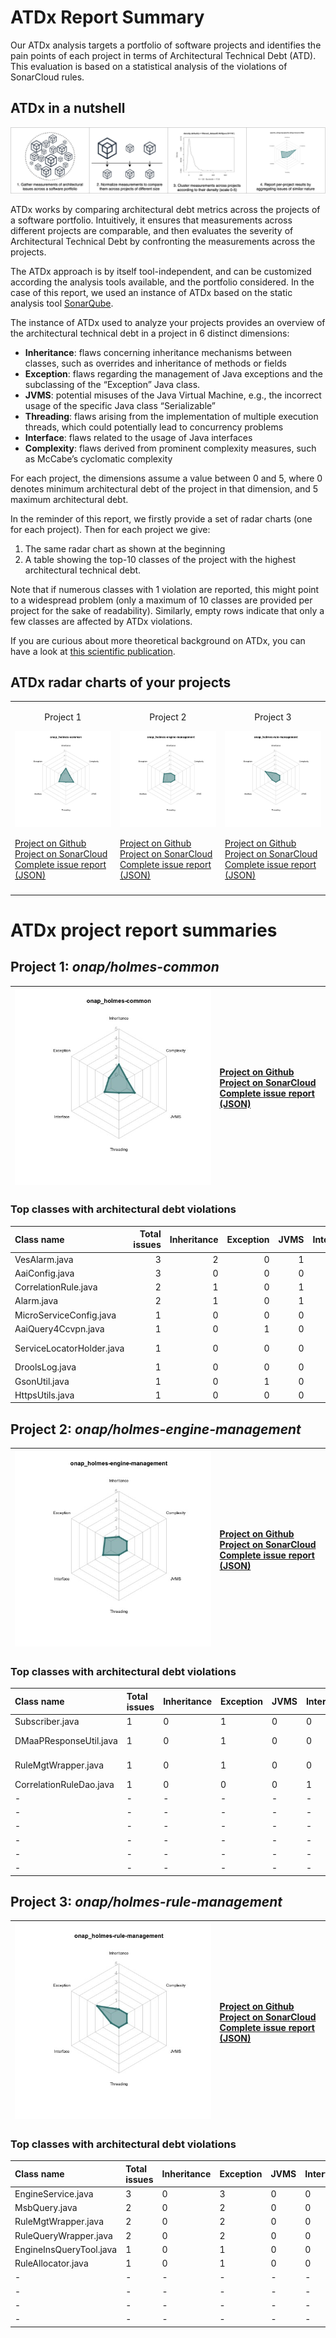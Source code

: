 # ATDx Report Summary
Our ATDx analysis targets a portfolio of software projects and identifies the pain points of each project in terms of Architectural Technical Debt (ATD). This evaluation is based on a statistical analysis of the violations of SonarCloud rules.

## ATDx in a nutshell
![ATDx in a nutshell](https://raw.githubusercontent.com/S2-group/ATDx_reports/master/plots/atdx_in_a_nutshell.jpg)

ATDx works by comparing architectural debt metrics across the projects of a software portfolio. Intuitively, it ensures that measurements across different projects are comparable, and then evaluates the severity of Architectural Technical Debt by confronting the measurements across the projects.

The ATDx approach is by itself tool-independent, and can be customized according the analysis tools available, and the portfolio considered.
In the case of this report, we used an instance of ATDx based on the static analysis tool [SonarQube](https://www.sonarqube.org/).

The instance of ATDx used to analyze your projects provides an overview of the architectural technical debt in a project in 6 distinct dimensions:
* **Inheritance**: flaws concerning inheritance mechanisms between classes, such as overrides and inheritance of methods or fields
* **Exception**: flaws regarding the management of Java exceptions and the subclassing of the “Exception” Java class.
* **JVMS**: potential misuses of the Java Virtual Machine, e.g., the incorrect usage of the specific Java class “Serializable”
* **Threading**: flaws arising from the implementation of multiple execution threads, which could potentially lead to concurrency problems
* **Interface**: flaws related to the usage of Java interfaces
* **Complexity**: flaws derived from prominent complexity measures, such as McCabe’s cyclomatic complexity

For each project, the dimensions assume a value between 0 and 5, where 0 denotes minimum architectural debt of the project in that dimension, and 5 maximum architectural debt.

In the reminder of this report, we firstly provide a set of radar charts (one for each project). Then for each project we give:
1. The same radar chart as shown at the beginning
2. A table showing the top-10 classes of the project with the highest architectural technical debt.

Note that if numerous classes with 1 violation are reported, this might point to a widespread problem (only a maximum of 10 classes are provided per project for the sake of readability). Similarly, empty rows indicate that only a few classes are affected by ATDx violations.

If you are curious about more theoretical background on ATDx, you can have a look at [this scientific publication](https://robertoverdecchia.github.io/papers/ENASE_2020.pdf).

## ATDx radar charts of your projects
||||
|-|-|-|
|<p align="center">Project 1</p><img src="https://github.com/S2-group/ATDx_reports/blob/master/plots/onap_holmes-common.jpg"/> <p style="text-align:left">[Project on Github](https://github.com/onap/holmes-common) <br> [Project on SonarCloud ](https://sonarcloud.io/dashboard?id=onap_holmes-common) <br> [Complete issue report (JSON)](https://github.com/S2-group/ATDx_reports/blob/master/jsons/onap_holmes-common.json)</p>|<p align="center">Project 2</p><img src="https://github.com/S2-group/ATDx_reports/blob/master/plots/onap_holmes-engine-management.jpg"/> <p style="text-align:left">[Project on Github](https://github.com/onap/holmes-engine-management) <br> [Project on SonarCloud ](https://sonarcloud.io/dashboard?id=onap_holmes-engine-management) <br> [Complete issue report (JSON)](https://github.com/S2-group/ATDx_reports/blob/master/jsons/onap_holmes-engine-management.json)</p>|<p align="center">Project 3</p><img src="https://github.com/S2-group/ATDx_reports/blob/master/plots/onap_holmes-rule-management.jpg"/> <p style="text-align:left">[Project on Github](https://github.com/onap/holmes-rule-management) <br> [Project on SonarCloud ](https://sonarcloud.io/dashboard?id=onap_holmes-rule-management) <br> [Complete issue report (JSON)](https://github.com/S2-group/ATDx_reports/blob/master/jsons/onap_holmes-rule-management.json)</p>
 | |

# ATDx project report summaries
## Project 1: _onap/holmes-common_
|<img src="https://github.com/S2-group/ATDx_reports/blob/master/plots/onap_holmes-common.jpg"/>|<p style="text-align:left">[Project on Github](https://github.com/onap/holmes-common) <br> [Project on SonarCloud ](https://sonarcloud.io/dashboard?id=onap_holmes-common) <br> [Complete issue report (JSON)](https://github.com/S2-group/ATDx_reports/blob/master/jsons/onap_holmes-common.json)</p>
|-|-|
### Top classes with architectural debt violations
| Class name                |   Total issues |   Inheritance |   Exception |   JVMS |   Interface |   Threading |   Complexity | Fully qualified class name                                                                         |
|:--------------------------|---------------:|--------------:|------------:|-------:|------------:|------------:|-------------:|:---------------------------------------------------------------------------------------------------|
| VesAlarm.java             |              3 |             2 |           0 |      1 |           0 |           0 |            0 | holmes-actions/src/main/java/org/onap/holmes/common/api/stat/VesAlarm.java                         |
| AaiConfig.java            |              3 |             0 |           0 |      0 |           3 |           0 |            0 | holmes-actions/src/main/java/org/onap/holmes/common/aai/config/AaiConfig.java                      |
| CorrelationRule.java      |              2 |             1 |           0 |      1 |           0 |           0 |            0 | holmes-actions/src/main/java/org/onap/holmes/common/api/entity/CorrelationRule.java                |
| Alarm.java                |              2 |             1 |           0 |      1 |           0 |           0 |            0 | holmes-actions/src/main/java/org/onap/holmes/common/api/stat/Alarm.java                            |
| MicroServiceConfig.java   |              1 |             0 |           0 |      0 |           1 |           0 |            0 | holmes-actions/src/main/java/org/onap/holmes/common/config/MicroServiceConfig.java                 |
| AaiQuery4Ccvpn.java       |              1 |             0 |           1 |      0 |           0 |           0 |            0 | holmes-actions/src/main/java/org/onap/holmes/common/aai/AaiQuery4Ccvpn.java                        |
| ServiceLocatorHolder.java |              1 |             0 |           0 |      0 |           1 |           0 |            0 | holmes-actions/src/main/java/org/onap/holmes/common/dropwizard/ioc/utils/ServiceLocatorHolder.java |
| DroolsLog.java            |              1 |             0 |           0 |      0 |           1 |           0 |            0 | holmes-actions/src/main/java/org/onap/holmes/common/utils/DroolsLog.java                           |
| GsonUtil.java             |              1 |             0 |           1 |      0 |           0 |           0 |            0 | holmes-actions/src/main/java/org/onap/holmes/common/utils/GsonUtil.java                            |
| HttpsUtils.java           |              1 |             0 |           0 |      0 |           1 |           0 |            0 | holmes-actions/src/main/java/org/onap/holmes/common/utils/HttpsUtils.java                          |

## Project 2: _onap/holmes-engine-management_
|<img src="https://github.com/S2-group/ATDx_reports/blob/master/plots/onap_holmes-engine-management.jpg"/>|<p style="text-align:left">[Project on Github](https://github.com/onap/holmes-engine-management) <br> [Project on SonarCloud ](https://sonarcloud.io/dashboard?id=onap_holmes-engine-management) <br> [Complete issue report (JSON)](https://github.com/S2-group/ATDx_reports/blob/master/jsons/onap_holmes-engine-management.json)</p>
|-|-|
### Top classes with architectural debt violations
| Class name              | Total issues   | Inheritance   | Exception   | JVMS   | Interface   | Threading   | Complexity   | Fully qualified class name                                                     |
|:------------------------|:---------------|:--------------|:------------|:-------|:------------|:------------|:-------------|:-------------------------------------------------------------------------------|
| Subscriber.java         | 1              | 0             | 1           | 0      | 0           | 0           | 0            | engine-d/src/main/java/org/onap/holmes/dsa/dmaappolling/Subscriber.java        |
| DMaaPResponseUtil.java  | 1              | 0             | 1           | 0      | 0           | 0           | 0            | engine-d/src/main/java/org/onap/holmes/dsa/dmaappolling/DMaaPResponseUtil.java |
| RuleMgtWrapper.java     | 1              | 0             | 1           | 0      | 0           | 0           | 0            | engine-d/src/main/java/org/onap/holmes/engine/wrapper/RuleMgtWrapper.java      |
| CorrelationRuleDao.java | 1              | 0             | 0           | 0      | 1           | 0           | 0            | engine-d/src/main/java/org/onap/holmes/engine/db/CorrelationRuleDao.java       |
| -                       | -              | -             | -           | -      | -           | -           | -            | -                                                                              |
| -                       | -              | -             | -           | -      | -           | -           | -            | -                                                                              |
| -                       | -              | -             | -           | -      | -           | -           | -            | -                                                                              |
| -                       | -              | -             | -           | -      | -           | -           | -            | -                                                                              |
| -                       | -              | -             | -           | -      | -           | -           | -            | -                                                                              |
| -                       | -              | -             | -           | -      | -           | -           | -            | -                                                                              |

## Project 3: _onap/holmes-rule-management_
|<img src="https://github.com/S2-group/ATDx_reports/blob/master/plots/onap_holmes-rule-management.jpg"/>|<p style="text-align:left">[Project on Github](https://github.com/onap/holmes-rule-management) <br> [Project on SonarCloud ](https://sonarcloud.io/dashboard?id=onap_holmes-rule-management) <br> [Complete issue report (JSON)](https://github.com/S2-group/ATDx_reports/blob/master/jsons/onap_holmes-rule-management.json)</p>
|-|-|
### Top classes with architectural debt violations
| Class name              | Total issues   | Inheritance   | Exception   | JVMS   | Interface   | Threading   | Complexity   | Fully qualified class name                                                       |
|:------------------------|:---------------|:--------------|:------------|:-------|:------------|:------------|:-------------|:---------------------------------------------------------------------------------|
| EngineService.java      | 3              | 0             | 3           | 0      | 0           | 0           | 0            | rulemgt/src/main/java/org/onap/holmes/rulemgt/bolt/enginebolt/EngineService.java |
| MsbQuery.java           | 2              | 0             | 2           | 0      | 0           | 0           | 0            | rulemgt/src/main/java/org/onap/holmes/rulemgt/msb/MsbQuery.java                  |
| RuleMgtWrapper.java     | 2              | 0             | 2           | 0      | 0           | 0           | 0            | rulemgt/src/main/java/org/onap/holmes/rulemgt/wrapper/RuleMgtWrapper.java        |
| RuleQueryWrapper.java   | 2              | 0             | 2           | 0      | 0           | 0           | 0            | rulemgt/src/main/java/org/onap/holmes/rulemgt/wrapper/RuleQueryWrapper.java      |
| EngineInsQueryTool.java | 1              | 0             | 1           | 0      | 0           | 0           | 0            | rulemgt/src/main/java/org/onap/holmes/rulemgt/msb/EngineInsQueryTool.java        |
| RuleAllocator.java      | 1              | 0             | 1           | 0      | 0           | 0           | 0            | rulemgt/src/main/java/org/onap/holmes/rulemgt/send/RuleAllocator.java            |
| -                       | -              | -             | -           | -      | -           | -           | -            | -                                                                                |
| -                       | -              | -             | -           | -      | -           | -           | -            | -                                                                                |
| -                       | -              | -             | -           | -      | -           | -           | -            | -                                                                                |
| -                       | -              | -             | -           | -      | -           | -           | -            | -                                                                                |

